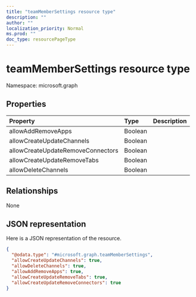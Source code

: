 ```yaml
---
title: "teamMemberSettings resource type"
description: ""
author: ""
localization_priority: Normal
ms.prod: ""
doc_type: resourcePageType
---
```


# teamMemberSettings resource type


Namespace: microsoft.graph



## Properties
|Property|Type|Description|
|:---|:---|:---|
|allowAddRemoveApps|Boolean||
|allowCreateUpdateChannels|Boolean||
|allowCreateUpdateRemoveConnectors|Boolean||
|allowCreateUpdateRemoveTabs|Boolean||
|allowDeleteChannels|Boolean||

## Relationships
None

## JSON representation
Here is a JSON representation of the resource.
<!-- {
  "blockType": "resource",
  "@odata.type": "microsoft.graph.teamMemberSettings"
}
-->
``` json
{
  "@odata.type": "#microsoft.graph.teamMemberSettings",
  "allowCreateUpdateChannels": true,
  "allowDeleteChannels": true,
  "allowAddRemoveApps": true,
  "allowCreateUpdateRemoveTabs": true,
  "allowCreateUpdateRemoveConnectors": true
}
```

